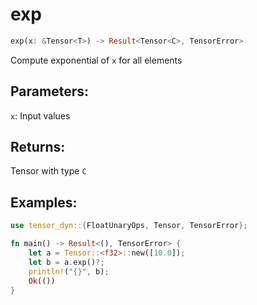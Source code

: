 # exp
```rust
exp(x: &Tensor<T>) -> Result<Tensor<C>, TensorError>
```
Compute exponential of `x` for all elements
## Parameters:
`x`: Input values
## Returns:
Tensor with type `C`
## Examples:
```rust
use tensor_dyn::{FloatUnaryOps, Tensor, TensorError};

fn main() -> Result<(), TensorError> {
    let a = Tensor::<f32>::new([10.0]);
    let b = a.exp()?;
    println!("{}", b);
    Ok(())
}
```
